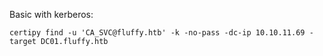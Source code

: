Basic with kerberos:
```
certipy find -u 'CA_SVC@fluffy.htb' -k -no-pass -dc-ip 10.10.11.69 -target DC01.fluffy.htb
```